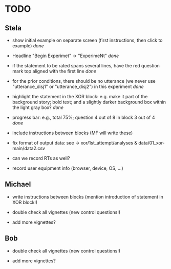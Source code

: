 # TODO



## Stela

- show initial example on separate screen (first instructions, then click to example) *done*

- Headline "Begin Experimet" -> "ExperimeNt" *done*

- if the statement to be rated spans several lines, have the red question mark top aligned with the first line *done*

- for the prior conditions, there should be no utterance (we never use "utterance_disj1" or "utterance_disj2") in this experiment *done*

- highlight the statement in the XOR block: e.g. make it part of the background story; bold text; and a slightly darker background box within the light gray box? *done*

- progress bar: e.g., total 75%; question 4 out of 8 in block 3 out of 4 *done*

- include instructions between blocks (MF will write these)

- fix format of output data: see -> xor/1st_attempt/analyses & data/01_xor-main/data2.csv 

- can we record RTs as well?

- record user equipment info (browser, device, OS, ...)



## Michael

- write instructions between blocks (mention introduction of statement in XOR block!)

- double check all vignettes (new control questions!)

- add more vignettes?



## Bob

- double check all vignettes (new control questions!)

- add more vignettes?